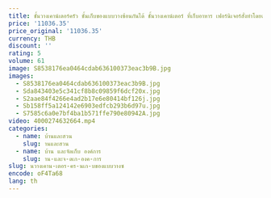 ```yaml
---
title: ชั้นวางเคาน์เตอร์ครัว ชั้นเก็บของแบบวางซ้อนกันได้ ชั้นวางเคาน์เตอร์ ที่เก็บอาหาร เฟอร์นิเจอร์สั่งทําโดยตรง
price: '11036.35'
price_original: '11036.35'
currency: THB
discount: ''
rating: 5
volume: 61
image: S8538176ea0464cdab636100373eac3b9B.jpg
images:
  - S8538176ea0464cdab636100373eac3b9B.jpg
  - Sda843403e5c341cf8b8c09859f6dcf20x.jpg
  - S2aae84f4266e4ad2b17e6e80414bf126j.jpg
  - Sb158ff5a124142e6903edfcb293b6d97u.jpg
  - S7585c6a0e7bf4ba1b571ffe790e80942A.jpg
video: 4000274632664.mp4
categories:
  - name: บ้านและสวน
    slug: านและสวน
  - name: บ้าน และจัดเก็บ องค์การ
    slug: าน-และจ-ดเก-องค-การ
slug: นวางเคาน-เตอร-คร-นเก-บของแบบวางซ
encode: oF4Ta68
lang: th
---
```

  